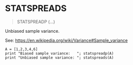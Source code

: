 # STATSPREADS

> STATSPREADP (...)

Unbiased sample variance.

See: https://en.wikipedia.org/wiki/Variance#Sample_variance

```
A = [1,2,3,4,6]
print "Biased sample variance:   "; statspreadp(A)
print "Unbiased sample variance: "; statspreads(A)
```


